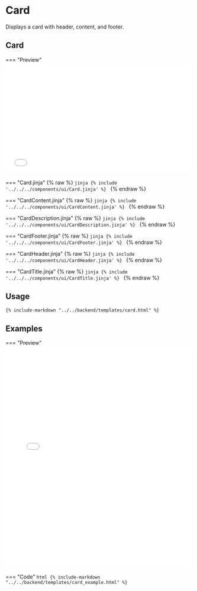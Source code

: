 # Card

Displays a card with header, content, and footer.

## Card

=== "Preview"
    <iframe
    src="{{ preview_url}}/components/card"
    style="width: 100%; height: 300px; border: none;">
    </iframe>

=== "Card.jinja"
    {% raw %}
    ```jinja
    {% include '../../../components/ui/Card.jinja' %}
    ```
    {% endraw %}

=== "CardContent.jinja"
    {% raw %}
    ```jinja
    {% include '../../../components/ui/CardContent.jinja' %}
    ```
    {% endraw %}

=== "CardDescription.jinja"
    {% raw %}
    ```jinja
    {% include '../../../components/ui/CardDescription.jinja' %}
    ```
    {% endraw %}

=== "CardFooter.jinja"
    {% raw %}
    ```jinja
    {% include '../../../components/ui/CardFooter.jinja' %}
    ```
    {% endraw %}

=== "CardHeader.jinja"
    {% raw %}
    ```jinja
    {% include '../../../components/ui/CardHeader.jinja' %}
    ```
    {% endraw %}

=== "CardTitle.jinja"
    {% raw %}
    ```jinja
    {% include '../../../components/ui/CardTitle.jinja' %}
    ```
    {% endraw %}


## Usage

```html
{% include-markdown "../../backend/templates/card.html" %}
```

## Examples


=== "Preview"
    <iframe
    src="{{ preview_url}}/components/card?option=example"
    style="width: 100%; height: 600px; border: none;">
    </iframe>

=== "Code"
    ```html
    {% include-markdown "../../backend/templates/card_example.html" %}
    ```
